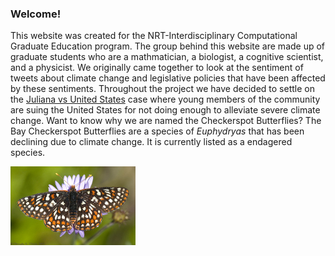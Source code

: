 

### Welcome!

  This website was created for the NRT-Interdisciplinary Computational Graduate Education program. The group behind this website are made up of graduate students who are a mathmatician, a biologist, a cognitive scientist, and a physicist. We originally came together to look at the sentiment of tweets about climate change and legislative policies that have been affected by these sentiments. Throughout the project we have decided to settle on the [Juliana vs United States](https://www.youthvgov.org/meet-the-youth) case where young members of the community are suing the United States for not doing enough to alleviate severe climate change.
  Want to know why we are named the Checkerspot Butterflies? The Bay Checkerspot Butterflies are a species of *Euphydryas* that has been declining due to climate change. It is currently listed as a endagered species.
  
  

<img src="/assets/butterfly.jpg" alt="Drawing" style="width: 200px;"/><br> 





